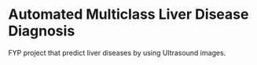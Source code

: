 # Automated Multiclass Liver Disease Diagnosis
 FYP project that predict liver diseases by using Ultrasound images.
